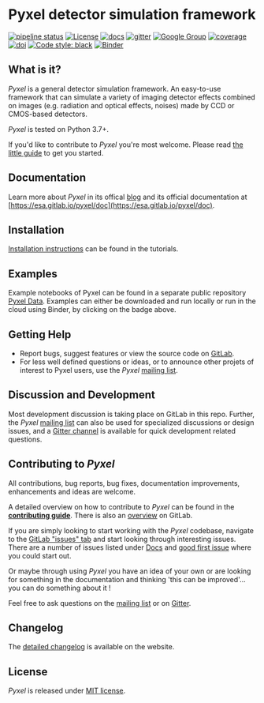 Pyxel detector simulation framework
===================================

[![pipeline status](https://gitlab.com/esa/pyxel/badges/master/pipeline.svg)](https://gitlab.esa.int/sci-fv/pyxel-mirror/pipelines)
[![License](https://img.shields.io/badge/license-MIT-green.svg)](https://gitlab.com/esa/pyxel/blob/master/LICENSE)
[![docs](https://esa.gitlab.io/pyxel/documentation.svg)](https://esa.gitlab.io/pyxel/doc)
[![gitter](https://badges.gitter.im/pyxel-framework/community.svg)](https://gitter.im/pyxel-framework/community)
[![Google Group](https://img.shields.io/badge/Google%20Group-Pyxel%20Detector%20Framework-blue.svg)](https://groups.google.com/g/pyxel-detector-framework)
[![coverage](https://gitlab.com/esa/pyxel/badges/master/coverage.svg)](http://sci-fv.io.esa.int/pyxel-mirror/coverage/)
[![doi](https://zenodo.org/badge/DOI/10.1117/12.2314047.svg)](https://doi.org/10.1117/12.2314047)
[![Code style: black](https://img.shields.io/badge/code%20style-black-000000.svg)](https://github.com/psf/black)
[![Binder](https://mybinder.org/badge_logo.svg)](https://mybinder.org/v2/gl/esa%2Fpyxel-data/HEAD?urlpath=lab)

## What is it?

*Pyxel* is a general detector simulation framework.
An easy-to-use framework that can simulate a variety of imaging detector
effects combined on images (e.g. radiation and optical effects, noises)
made by CCD or CMOS-based detectors.

*Pyxel* is tested on Python 3.7+.

If you'd like to contribute to *Pyxel* you're most welcome.
Please read [the little guide](https://esa.gitlab.io/pyxel/doc/contributing.html) to get you started.

## Documentation

Learn more about *Pyxel* in its offical [blog](https://esa.gitlab.io/pyxel) and its official documentation at [https://esa.gitlab.io/pyxel/doc](https://esa.gitlab.io/pyxel/doc).


## Installation

[Installation instructions](https://esa.gitlab.io/pyxel/doc/tutorials/install.html) can be found in the tutorials.

## Examples

Example notebooks of Pyxel can be found in a separate public repository [Pyxel Data](https://gitlab.com/esa/pyxel-data). Examples can either be downloaded and run locally or run in the cloud using Binder, by clicking on the badge above.


## Getting Help


* Report bugs, suggest features or view the source code on [GitLab](https://gitlab.com/esa/pyxel).
* For less well defined questions or ideas, or to announce other projets of interest to Pyxel users, use the *Pyxel* [mailing list](https://rssd-mgw.estec.esa.int:81/mailman/listinfo/pyxel).

## Discussion and Development

Most development discussion is taking place on GitLab in this repo.
Further, the *Pyxel* [mailing list](https://rssd-mgw.estec.esa.int:81/mailman/listinfo/pyxel) can also be used for specialized discussions or design issues, and a [Gitter channel](https://gitter.im/pyxel-framework/community) is available for quick development related questions.


## Contributing to *Pyxel*

All contributions, bug reports, bug fixes, documentation improvements, enhancements and ideas are welcome.

A detailed overview on how to contribute to *Pyxel* can be found in the
**[contributing guide](https://esa.gitlab.io/pyxel/doc/contributing.html)**.
There is also an [overview](.gitlab/CONTRIBUTING.md) on GitLab.

If you are simply looking to start working with the *Pyxel* codebase, navigate to the
[GitLab "issues" tab](https://gitlab.com/esa/pyxel/issues) and start looking through interesting issues.
There are a number of issues listed under [Docs](https://gitlab.com/esa/pyxel/issues?label_name%5B%5D=documentation) and [good first issue](https://gitlab.com/esa/pyxel/issues?label_name%5B%5D=good+first+issue) where you could start out.

Or maybe through using *Pyxel* you have an idea of your own or are looking for something in the documentation and thinking 'this can be improved'... you can do something about it !

Feel free to ask questions on the [mailing list](https://rssd-mgw.estec.esa.int:81/mailman/listinfo/pyxel) or on [Gitter](https://gitter.im/pyxel-framework/community).


## Changelog

The [detailed changelog](https://esa.gitlab.io/pyxel/doc/references/changelog.html) is available on the website.


## License

*Pyxel* is released under [MIT license](https://esa.gitlab.io/pyxel/doc/license.html).
